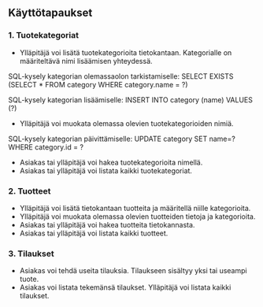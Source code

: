 ﻿## Käyttötapaukset

### 1. Tuotekategoriat

- Ylläpitäjä voi lisätä tuotekategorioita tietokantaan. Kategorialle on määriteltävä nimi lisäämisen yhteydessä.

SQL-kysely kategorian olemassaolon tarkistamiselle:
SELECT EXISTS (SELECT * FROM category WHERE category.name = ?)

SQL-kysely kategorian lisäämiselle:
INSERT INTO category (name) VALUES (?)

- Ylläpitäjä voi muokata olemassa olevien tuotekategorioiden nimiä.

SQL-kysely kategorian päivittämiselle:
UPDATE category SET name=? WHERE category.id = ?

- Asiakas tai ylläpitäjä voi hakea tuotekategorioita nimellä.
- Asiakas tai ylläpitäjä voi listata kaikki tuotekategoriat.

### 2. Tuotteet

- Ylläpitäjä voi lisätä tietokantaan tuotteita ja määritellä niille kategorioita.
- Ylläpitäjä voi muokata olemassa olevien tuotteiden tietoja ja kategorioita.
- Asiakas tai ylläpitäjä voi hakea tuotteita tietokannasta.
- Asiakas tai ylläpitäjä voi listata kaikki tuotteet.

### 3. Tilaukset

- Asiakas voi tehdä useita tilauksia. Tilaukseen sisältyy yksi tai useampi tuote.
- Asiakas voi listata tekemänsä tilaukset. Ylläpitäjä voi listata kaikki tilaukset.
